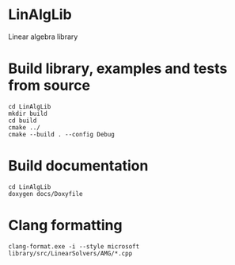 # LinAlgLib
Linear algebra library

# Build library, examples and tests from source
```
cd LinAlgLib
mkdir build
cd build
cmake ../
cmake --build . --config Debug
```

# Build documentation
```
cd LinAlgLib
doxygen docs/Doxyfile
```

# Clang formatting
```
clang-format.exe -i --style microsoft library/src/LinearSolvers/AMG/*.cpp
```